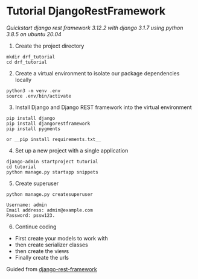 # Tutorial DjangoRestFramework

_Quickstart django rest framework 3.12.2 with django 3.1.7 using python 3.8.5 on ubuntu 20.04_

1. Create the project directory

```
mkdir drf_tutorial
cd drf_tutorial
```

2. Create a virtual environment to isolate our package dependencies locally

```
python3 -m venv .env
source .env/bin/activate
```

3. Install Django and Django REST framework into the virtual environment

```
pip install django
pip install djangorestframework
pip install pygments

or __pip install requirements.txt__
```

4. Set up a new project with a single application

```
django-admin startproject tutorial
cd tutorial
python manage.py startapp snippets
```

5. Create superuser

```
python manage.py createsuperuser

Username: admin
Email address: admin@example.com
Password: pssw123.
```

6. Continue coding

- First create your models to work with
- then create serializer classes
- then create the views
- Finally create the urls

Guided from [django-rest-framework](https://www.django-rest-framework.org/tutorial/1-serialization/)
